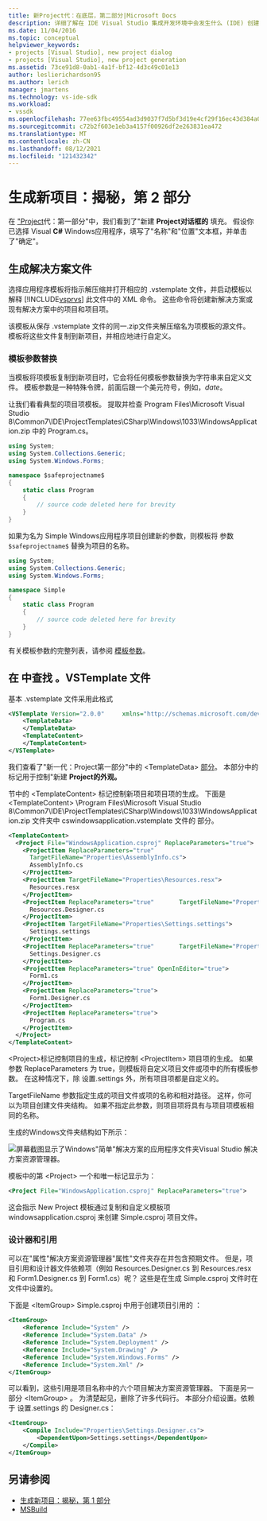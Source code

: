 ```yaml
---
title: 新Project代：在底层，第二部分|Microsoft Docs
description: 详细了解在 IDE Visual Studio 集成开发环境中会发生什么 (IDE) 创建你自己的项目类型 (第 2 部分（第 2 部分) ）。
ms.date: 11/04/2016
ms.topic: conceptual
helpviewer_keywords:
- projects [Visual Studio], new project dialog
- projects [Visual Studio], new project generation
ms.assetid: 73ce91d8-0ab1-4a1f-bf12-4d3c49c01e13
author: leslierichardson95
ms.author: lerich
manager: jmartens
ms.technology: vs-ide-sdk
ms.workload:
- vssdk
ms.openlocfilehash: 77ee63fbc49554ad3d9037f7d5bf3d19e4cf29f16ec43d384a0489da9ec06184
ms.sourcegitcommit: c72b2f603e1eb3a4157f00926df2e263831ea472
ms.translationtype: MT
ms.contentlocale: zh-CN
ms.lasthandoff: 08/12/2021
ms.locfileid: "121432342"
---
```

# <a name="new-project-generation-under-the-hood-part-two"></a>生成新项目：揭秘，第 2 部分

在 ["Project](../../extensibility/internals/new-project-generation-under-the-hood-part-one.md)代：第一部分"中，我们看到了"新建 **Project对话框的** 填充。 假设你已选择 Visual **C#** Windows应用程序，填写了"名称"和"位置"文本框，并单击了"确定"。

## <a name="generating-the-solution-files"></a>生成解决方案文件
 选择应用程序模板将指示解压缩并打开相应的 .vstemplate 文件，并启动模板以解释 [!INCLUDE[vsprvs](../../code-quality/includes/vsprvs_md.md)] 此文件中的 XML 命令。 这些命令将创建新解决方案或现有解决方案中的项目和项目项。

 该模板从保存 .vstemplate 文件的同一.zip文件夹解压缩名为项模板的源文件。 模板将这些文件复制到新项目，并相应地进行自定义。

### <a name="template-parameter-replacement"></a>模板参数替换
 当模板将项模板复制到新项目时，它会将任何模板参数替换为字符串来自定义文件。 模板参数是一种特殊令牌，前面后跟一个美元符号，例如，$date$。

 让我们看看典型的项目项模板。 提取并检查 Program Files\Microsoft Visual Studio 8\Common7\IDE\ProjectTemplates\CSharp\Windows\1033\WindowsApplication.zip 中的 Program.cs。

```csharp
using System;
using System.Collections.Generic;
using System.Windows.Forms;

namespace $safeprojectname$
{
    static class Program
    {
        // source code deleted here for brevity
    }
}
```

如果为名为 Simple Windows应用程序项目创建新的参数，则模板将 参数 `$safeprojectname$` 替换为项目的名称。

```csharp
using System;
using System.Collections.Generic;
using System.Windows.Forms;

namespace Simple
{
    static class Program
    {
        // source code deleted here for brevity
    }
}
```

 有关模板参数的完整列表，请参阅 [模板参数](../../ide/template-parameters.md)。

## <a name="a-look-inside-a-vstemplate-file"></a>在 中查找 。VSTemplate 文件
 基本 .vstemplate 文件采用此格式

```xml
<VSTemplate Version="2.0.0"     xmlns="http://schemas.microsoft.com/developer/vstemplate/2005"     Type="Project">
    <TemplateData>
    </TemplateData>
    <TemplateContent>
    </TemplateContent>
</VSTemplate>
```

 我们查看了"新一代：Project第一部分"中的 \<TemplateData> [部分](../../extensibility/internals/new-project-generation-under-the-hood-part-one.md)。 本部分中的标记用于控制"新建 **Project的外观。**

 节中的 \<TemplateContent> 标记控制新项目和项目项的生成。 下面是 \<TemplateContent> \Program Files\Microsoft Visual Studio 8\Common7\IDE\ProjectTemplates\CSharp\Windows\1033\WindowsApplication.zip 文件夹中 cswindowsapplication.vstemplate 文件的 部分。

```xml
<TemplateContent>
  <Project File="WindowsApplication.csproj" ReplaceParameters="true">
    <ProjectItem ReplaceParameters="true"
      TargetFileName="Properties\AssemblyInfo.cs">
      AssemblyInfo.cs
    </ProjectItem>
    <ProjectItem TargetFileName="Properties\Resources.resx">
      Resources.resx
    </ProjectItem>
    <ProjectItem ReplaceParameters="true"       TargetFileName="Properties\Resources.Designer.cs">
      Resources.Designer.cs
    </ProjectItem>
    <ProjectItem TargetFileName="Properties\Settings.settings">
      Settings.settings
    </ProjectItem>
    <ProjectItem ReplaceParameters="true"       TargetFileName="Properties\Settings.Designer.cs">
      Settings.Designer.cs
    </ProjectItem>
    <ProjectItem ReplaceParameters="true" OpenInEditor="true">
      Form1.cs
    </ProjectItem>
    <ProjectItem ReplaceParameters="true">
      Form1.Designer.cs
    </ProjectItem>
    <ProjectItem ReplaceParameters="true">
      Program.cs
    </ProjectItem>
  </Project>
</TemplateContent>
```

 \<Project>标记控制项目的生成，标记控制 \<ProjectItem> 项目项的生成。 如果参数 ReplaceParameters 为 true，则模板将自定义项目文件或项中的所有模板参数。 在这种情况下，除 设置.settings 外，所有项目项都是自定义的。

 TargetFileName 参数指定生成的项目文件或项的名称和相对路径。 这样，你可以为项目创建文件夹结构。 如果不指定此参数，则项目项将具有与项目项模板相同的名称。

 生成的Windows文件夹结构如下所示：

 ![屏幕截图显示了Windows"简单"解决方案的应用程序文件夹Visual Studio 解决方案资源管理器。](../../extensibility/internals/media/simplesolution.png)

 模板中的第 \<Project> 一个和唯一标记显示为：

```xml
<Project File="WindowsApplication.csproj" ReplaceParameters="true">
```

 这会指示 New Project 模板通过复制和自定义模板项 windowsapplication.csproj 来创建 Simple.csproj 项目文件。

### <a name="designers-and-references"></a>设计器和引用
 可以在"属性"解决方案资源管理器"属性"文件夹存在并包含预期文件。 但是，项目引用和设计器文件依赖项（例如 Resources.Designer.cs 到 Resources.resx 和 Form1.Designer.cs 到 Form1.cs）呢？  这些是在生成 Simple.csproj 文件时在文件中设置的。

 下面是 \<ItemGroup> Simple.csproj 中用于创建项目引用的 ：

```xml
<ItemGroup>
    <Reference Include="System" />
    <Reference Include="System.Data" />
    <Reference Include="System.Deployment" />
    <Reference Include="System.Drawing" />
    <Reference Include="System.Windows.Forms" />
    <Reference Include="System.Xml" />
</ItemGroup>
```

 可以看到，这些引用是项目名称中的六个项目解决方案资源管理器。 下面是另一部分 \<ItemGroup> 。 为清楚起见，删除了许多代码行。 本部分介绍设置。依赖于 设置.settings 的 Designer.cs：

```xml
<ItemGroup>
    <Compile Include="Properties\Settings.Designer.cs">
        <DependentUpon>Settings.settings</DependentUpon>
    </Compile>
</ItemGroup>
```

## <a name="see-also"></a>另请参阅

- [生成新项目：揭秘，第 1 部分](../../extensibility/internals/new-project-generation-under-the-hood-part-one.md)
- [MSBuild](../../msbuild/msbuild.md)
